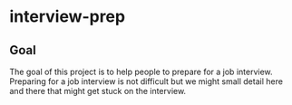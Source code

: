# interview-prep

## Goal
The goal of this project is to help people to prepare for a job interview. Preparing for a job interview is not difficult but we might small detail here and there that might get stuck on the interview.
